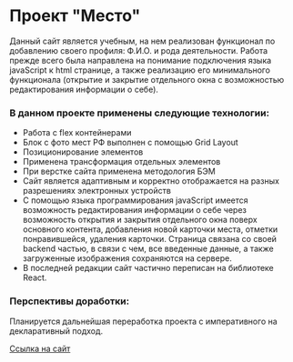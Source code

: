 # Проект "Место"  

Данный сайт является учебным, на нем реализован функционал по добавлению своего профиля: Ф.И.О. и рода деятельности. Работа прежде всего была направлена 
на понимание подключения языка javaScript к html странице, а также реализацию его минимального функционала (открытие и закрытие отдельного окна с возможностью редактирования информации о себе).

### В данном проекте применены следующие технологии:  
* Работа с flex контейнерами
* Блок с фото мест РФ выполнен с помощью Grid Layout  
* Позиционирование элементов
* Применена трансформация отдельных элементов
* При верстке сайта применена методология БЭМ
* Сайт является адаптивным и корректно отображается на разных разрешениях электронных устройств
* С помощью языка программирования javaScript имеется возможность редактирования информации о себе через возможность открытия и закрытия отдельного окна поверх основного контента, добавления новой карточки места, отметки понравившейся, удаления карточки. Страница связана со своей backend частью, в связи с чем, все введенные данные, а также загруженные изображения сохраняются на сервере.
* В последней редакции сайт частично переписан на библиотеке React. 

### Перспективы доработки:
Планируется дальнейшая переработка проекта с императивного на декларативный подход.

[Ссылка на сайт](https://alexs88190.github.io/mesto-react/)